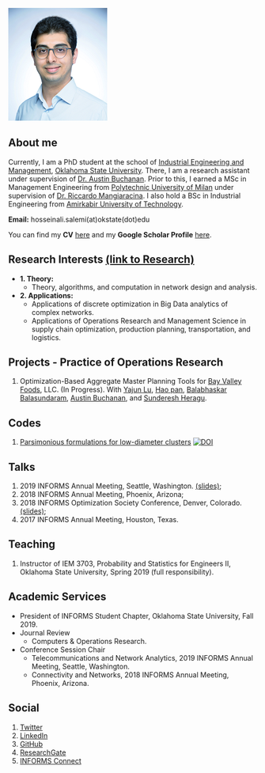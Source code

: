 ![headshot](https://raw.githubusercontent.com/halisalemi/halisalemi.github.io/master/assets/images/headshot.png)

## About me 
Currently, I am a PhD student at the school of [Industrial Engineering and Management](https://iem.okstate.edu/), [Oklahoma State University](https://go.okstate.edu/). There, I am a research assistant under supervision of [Dr. Austin Buchanan](https://sites.google.com/site/austinlbuchanan/home). Prior to this, I earned a MSc in Management Engineering from [Polytechnic University of Milan](https://www.polimi.it/en/) under supervision of [Dr. Riccardo Mangiaracina](https://www.som.polimi.it/en/professor/mangiaracina-riccardo/). I also hold a BSc in Industrial Engineering from [Amirkabir University of Technology](http://aut.ac.ir/en/).

**Email:** hosseinali.salemi(at)okstate(dot)edu

You can find my **CV** [here](https://drive.google.com/file/d/1dLeYsdanG-5aJZivj2sS_pvwCjcGLH1Q/view?usp=sharing) and my **Google Scholar Profile** [here](https://scholar.google.com/citations?user=rvuBQ_MAAAAJ&hl=en&oi=ao).

## Research Interests [(link to Research)](./Research.md)
- **1. Theory:** 
  - Theory, algorithms, and computation in network design and analysis.
- **2. Applications:**
  - Applications of discrete optimization in Big Data analytics of complex networks.
  - Applications of Operations Research and Management Science in supply chain optimization, production planning, transportation, and logistics.

## Projects - Practice of Operations Research
1. Optimization-Based Aggregate Master Planning Tools for [Bay Valley Foods](https://bayvalleyfoods.com/), LLC. (In Progress).
With [Yajun Lu](https://www.bucknell.edu/fac-staff/yajun-lu), [Hao pan](https://www.linkedin.com/in/hao-pan-9b905456/), [Balabhaskar Balasundaram](https://baski.okstate.edu/bio), [Austin Buchanan](https://iem.okstate.edu/content/buchanan-austin), and [Sunderesh Heragu](https://iem.okstate.edu/node/107).

## Codes
1.  [Parsimonious formulations for low-diameter clusters](https://github.com/halisalemi/ParsimoniousKClub) [![DOI](https://zenodo.org/badge/144182197.svg)](https://zenodo.org/badge/latestdoi/144182197) 


## Talks
1. 2019 INFORMS Annual Meeting, Seattle, Washington. [(slides)](https://drive.google.com/file/d/1gC3ZG_FrKW8-G71sqeSWtNOC3eVLOa2l/view?usp=sharing);
2. 2018 INFORMS Annual Meeting, Phoenix, Arizona;
3. 2018 INFORMS Optimization Society Conference, Denver, Colorado. [(slides)](https://drive.google.com/file/d/1CJx621oXegWQrmu5GoihqY1xpe3s8jlC/view?usp=sharing);
4. 2017 INFORMS Annual Meeting, Houston, Texas.

## Teaching
1. Instructor of IEM 3703, Probability and Statistics for Engineers II, Oklahoma State University, Spring 2019 (full responsibility).

## Academic Services
- President of INFORMS Student Chapter, Oklahoma State University, Fall 2019.
- Journal Review
    - Computers & Operations Research. 
- Conference Session Chair
    - Telecommunications and Network Analytics, 2019 INFORMS Annual Meeting, Seattle, Washington.
    - Connectivity and Networks, 2018 INFORMS Annual Meeting, Phoenix, Arizona.

## Social
1. [Twitter](https://twitter.com/HASalemi)
2. [LinkedIn](https://www.linkedin.com/in/hosseinali-salemi-a8762066/)
3. [GitHub](https://github.com/halisalemi)
4. [ResearchGate](https://www.researchgate.net/profile/Hosseinali_Salemi)
5. [INFORMS Connect](https://connect.informs.org/network/members/profile?UserKey=a16b2a04-064f-4aa5-b6b4-ba38337335df)






